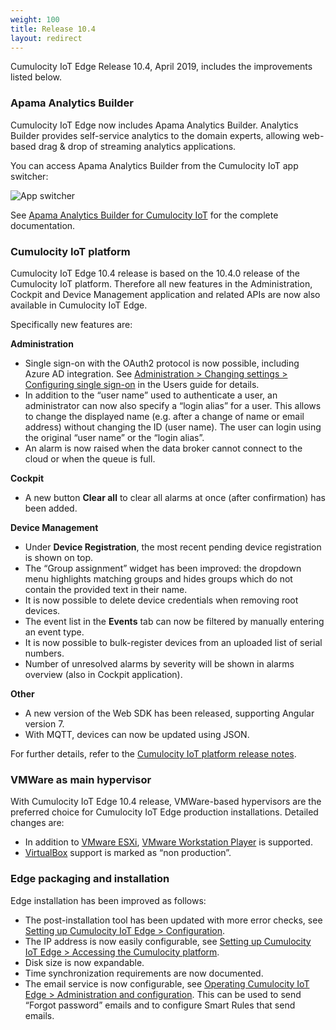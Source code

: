```yaml
---
weight: 100
title: Release 10.4
layout: redirect
---
```


Cumulocity IoT Edge Release 10.4, April 2019, includes the improvements listed below.

### Apama Analytics Builder

Cumulocity IoT Edge now includes Apama Analytics Builder.
Analytics Builder provides self-service analytics to the domain experts, allowing web-based drag & drop of streaming analytics applications. 

You can access Apama Analytics Builder from the Cumulocity IoT app switcher:

![App switcher](/guides/images/edge/app-switcher-analytics-builder.png)

See [Apama Analytics Builder for Cumulocity IoT](https://documentation.softwareag.com/onlinehelp/Rohan/Apama/v10-3-1/pas10-3-1/apama-pas-webhelp/index.html) for the complete documentation.

### Cumulocity IoT platform

Cumulocity IoT Edge 10.4 release is based on the 10.4.0 release of the Cumulocity IoT platform. Therefore all new features in the Administration, Cockpit and Device Management application and related APIs are now also available in Cumulocity IoT Edge. 

Specifically new features are: 

**Administration**

* Single sign-on with the OAuth2 protocol is now possible, including Azure AD integration. See [Administration > Changing settings > Configuring single sign-on](/guides/users-guide/administration#single-sign-on) in the Users guide for details. 
* In addition to the “user name” used to authenticate a user, an administrator can now also specify a “login alias” for a user. This allows to change the displayed name (e.g. after a change of name or email address) without changing the ID (user name). The user can login using the original “user name” or the “login alias”. 
* An alarm is now raised when the data broker cannot connect to the cloud or when the queue is full.

**Cockpit**

* A new button **Clear all** to clear all alarms at once (after confirmation) has been added.

**Device Management**

*  Under **Device Registration**, the most recent pending device registration is shown on top.
* The “Group assignment” widget has been improved: the dropdown menu highlights matching groups and hides groups which do not contain the provided text in their name.
* It is now possible to delete device credentials when removing root devices.
* The event list in the **Events** tab can now be filtered by manually entering an event type.
* It is now possible to bulk-register devices from an uploaded list of serial numbers.
* Number of unresolved alarms by severity will be shown in alarms overview (also in Cockpit application).

**Other**

* A new version of the Web SDK has been released, supporting Angular version 7.
* With MQTT, devices can now be updated using JSON.

For further details, refer to the [Cumulocity IoT platform release notes](/guides/release-notes).


### VMWare as main hypervisor

With Cumulocity IoT Edge 10.4 release, VMWare-based hypervisors are the preferred choice for Cumulocity IoT Edge production installations. Detailed changes are:

* In addition to [VMware ESXi](/guides/edge/installation/setting-up-exsi), [VMware Workstation Player](/guides/edge/installation/setting-up-vmware) is supported.
* [VirtualBox](/guides/edge/installation/setting-up-virtual-box) support is marked as “non production”.


### Edge packaging and installation

Edge installation has been improved as follows:

* The post-installation tool has been updated with more error checks, see [Setting up Cumulocity IoT Edge > Configuration](/guides/edge/installation/configuration).
* The IP address is now easily configurable, see [Setting up Cumulocity IoT Edge > Accessing the Cumulocity platform](/guides/edge/installation/accessing-cumulocity). 
* Disk size is now expandable.
* Time synchronization requirements are now documented.
* The email service is now configurable, see [Operating Cumulocity IoT Edge > Administration and configuration](/guides/edge/operation/administration-configuration). This can be used to send “Forgot password” emails and to configure Smart Rules that send emails.

